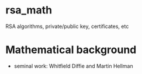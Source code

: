 # rsa_math
RSA algorithms, private/public key, certificates, etc

# Mathematical background

* seminal work: Whitfield Diffie and Martin Hellman
